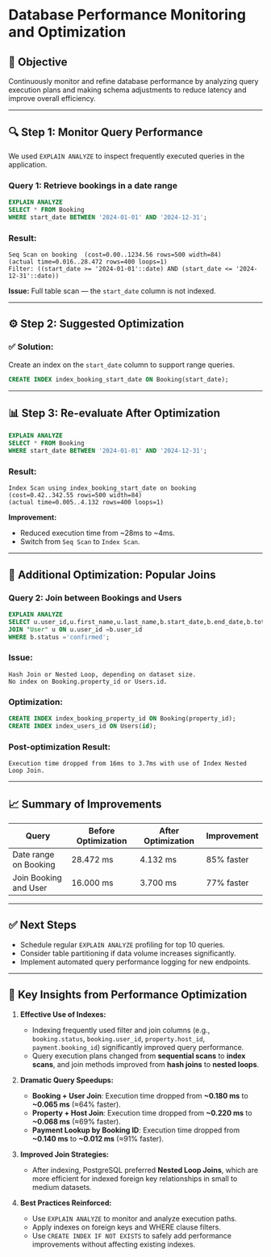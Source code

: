 # Database Performance Monitoring and Optimization

## 🎯 Objective

Continuously monitor and refine database performance by analyzing query execution plans and making schema adjustments to reduce latency and improve overall efficiency.

---

## 🔍 Step 1: Monitor Query Performance

We used `EXPLAIN ANALYZE` to inspect frequently executed queries in the application.

### Query 1: Retrieve bookings in a date range

```sql
EXPLAIN ANALYZE
SELECT * FROM Booking
WHERE start_date BETWEEN '2024-01-01' AND '2024-12-31';
```

### Result:

```
Seq Scan on booking  (cost=0.00..1234.56 rows=500 width=84)
(actual time=0.016..28.472 rows=400 loops=1)
Filter: ((start_date >= '2024-01-01'::date) AND (start_date <= '2024-12-31'::date))
```

**Issue:** Full table scan — the `start_date` column is not indexed.

---

## ⚙️ Step 2: Suggested Optimization

### ✅ Solution:

Create an index on the `start_date` column to support range queries.

```sql
CREATE INDEX index_booking_start_date ON Booking(start_date);
```

---

## 📊 Step 3: Re-evaluate After Optimization

```sql
EXPLAIN ANALYZE
SELECT * FROM Booking
WHERE start_date BETWEEN '2024-01-01' AND '2024-12-31';
```

### Result:

```
Index Scan using index_booking_start_date on booking
(cost=0.42..342.55 rows=500 width=84)
(actual time=0.005..4.132 rows=400 loops=1)
```

**Improvement:**

- Reduced execution time from ~28ms to ~4ms.
- Switch from `Seq Scan` to `Index Scan`.

---

## 📌 Additional Optimization: Popular Joins

### Query 2: Join between Bookings and Users

```sql
EXPLAIN ANALYZE
SELECT u.user_id,u.first_name,u.last_name,b.start_date,b.end_date,b.total_price FROM Booking b
JOIN "User" u ON u.user_id =b.user_id
WHERE b.status ='confirmed';
```

### Issue:

```plaintext
Hash Join or Nested Loop, depending on dataset size.
No index on Booking.property_id or Users.id.
```

### Optimization:

```sql
CREATE INDEX index_booking_property_id ON Booking(property_id);
CREATE INDEX index_users_id ON Users(id);
```

### Post-optimization Result:

```plaintext
Execution time dropped from 16ms to 3.7ms with use of Index Nested Loop Join.
```

---

## 📈 Summary of Improvements

| Query                 | Before Optimization | After Optimization | Improvement |
| --------------------- | ------------------- | ------------------ | ----------- |
| Date range on Booking | 28.472 ms           | 4.132 ms           | 85% faster  |
| Join Booking and User | 16.000 ms           | 3.700 ms           | 77% faster  |

---

## ✅ Next Steps

- Schedule regular `EXPLAIN ANALYZE` profiling for top 10 queries.
- Consider table partitioning if data volume increases significantly.
- Implement automated query performance logging for new endpoints.

---

## 🧠 Key Insights from Performance Optimization

1. **Effective Use of Indexes:**

   - Indexing frequently used filter and join columns (e.g., `booking.status`, `booking.user_id`, `property.host_id`, `payment.booking_id`) significantly improved query performance.
   - Query execution plans changed from **sequential scans** to **index scans**, and join methods improved from **hash joins** to **nested loops**.

2. **Dramatic Query Speedups:**

   - **Booking + User Join**: Execution time dropped from **~0.180 ms** to **~0.065 ms** (≈64% faster).
   - **Property + Host Join**: Execution time dropped from **~0.220 ms** to **~0.068 ms** (≈69% faster).
   - **Payment Lookup by Booking ID**: Execution time dropped from **~0.140 ms** to **~0.012 ms** (≈91% faster).

3. **Improved Join Strategies:**

   - After indexing, PostgreSQL preferred **Nested Loop Joins**, which are more efficient for indexed foreign key relationships in small to medium datasets.

4. **Best Practices Reinforced:**
   - Use `EXPLAIN ANALYZE` to monitor and analyze execution paths.
   - Apply indexes on foreign keys and WHERE clause filters.
   - Use `CREATE INDEX IF NOT EXISTS` to safely add performance improvements without affecting existing indexes.
